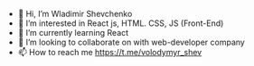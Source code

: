 - 👋 Hi, I’m  Wladimir Shevchenko
- 👀 I’m interested in React js, HTML. CSS, JS (Front-End)
- 🌱 I’m currently learning React
- 💞️ I’m looking to collaborate on with web-developer company
- 📫 How to reach me https://t.me/volodymyr_shev

<!---
Wladimir88Shevchenko/Wladimir88Shevchenko is a ✨ special ✨ repository because its `README.md` (this file) appears on your GitHub profile.
You can click the Preview link to take a look at your changes.
--->
